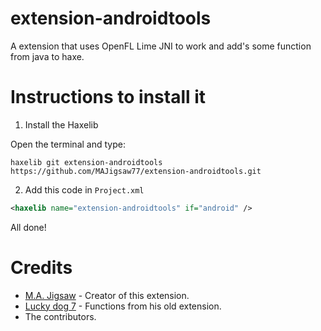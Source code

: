 extension-androidtools
=======

A extension that uses OpenFL Lime JNI to work and add's some function from java to haxe.

Instructions to install it
=======

1. Install the Haxelib

Open the terminal and type:
```
haxelib git extension-androidtools https://github.com/MAJigsaw77/extension-androidtools.git
```

2. Add this code in `Project.xml`
```xml
<haxelib name="extension-androidtools" if="android" />
```

All done!

Credits
=======

- [M.A. Jigsaw](https://github.com/MAJigsaw77) - Creator of this extension.
- [Lucky dog 7](https://github.com/luckydog7) - Functions from his old extension.
- The contributors.
